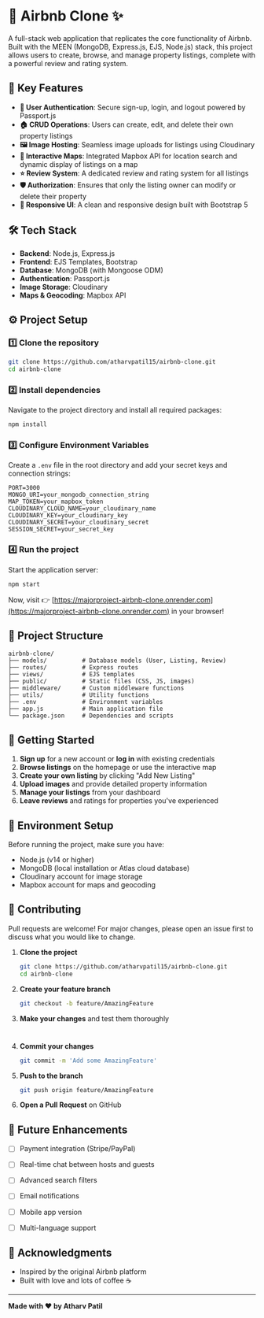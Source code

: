 # 🏡 Airbnb Clone ✨

A full-stack web application that replicates the core functionality of Airbnb. Built with the MEEN (MongoDB, Express.js, EJS, Node.js) stack, this project allows users to create, browse, and manage property listings, complete with a powerful review and rating system.

## 🚀 Key Features

- **🔐 User Authentication**: Secure sign-up, login, and logout powered by Passport.js
- **🏠 CRUD Operations**: Users can create, edit, and delete their own property listings
- **🖼️ Image Hosting**: Seamless image uploads for listings using Cloudinary
- **📍 Interactive Maps**: Integrated Mapbox API for location search and dynamic display of listings on a map
- **⭐ Review System**: A dedicated review and rating system for all listings
- **🛡️ Authorization**: Ensures that only the listing owner can modify or delete their property
- **📱 Responsive UI**: A clean and responsive design built with Bootstrap 5

## 🛠️ Tech Stack

- **Backend**: Node.js, Express.js
- **Frontend**: EJS Templates, Bootstrap
- **Database**: MongoDB (with Mongoose ODM)
- **Authentication**: Passport.js
- **Image Storage**: Cloudinary
- **Maps & Geocoding**: Mapbox API

## ⚙️ Project Setup

### 1️⃣ Clone the repository

```bash
git clone https://github.com/atharvpatil15/airbnb-clone.git
cd airbnb-clone
```

### 2️⃣ Install dependencies

Navigate to the project directory and install all required packages:

```bash
npm install
```

### 3️⃣ Configure Environment Variables

Create a `.env` file in the root directory and add your secret keys and connection strings:

```env
PORT=3000
MONGO_URI=your_mongodb_connection_string
MAP_TOKEN=your_mapbox_token
CLOUDINARY_CLOUD_NAME=your_cloudinary_name
CLOUDINARY_KEY=your_cloudinary_key
CLOUDINARY_SECRET=your_cloudinary_secret
SESSION_SECRET=your_secret_key
```

### 4️⃣ Run the project

Start the application server:

```bash
npm start
```

Now, visit 👉 [https://majorproject-airbnb-clone.onrender.com](https://majorproject-airbnb-clone.onrender.com) in your browser!

## 📂 Project Structure

```
airbnb-clone/
├── models/          # Database models (User, Listing, Review)
├── routes/          # Express routes
├── views/           # EJS templates
├── public/          # Static files (CSS, JS, images)
├── middleware/      # Custom middleware functions
├── utils/           # Utility functions
├── .env             # Environment variables
├── app.js           # Main application file
└── package.json     # Dependencies and scripts
```

## 🌟 Getting Started

1. **Sign up** for a new account or **log in** with existing credentials
2. **Browse listings** on the homepage or use the interactive map
3. **Create your own listing** by clicking "Add New Listing"
4. **Upload images** and provide detailed property information
5. **Manage your listings** from your dashboard
6. **Leave reviews** and ratings for properties you've experienced

## 🔧 Environment Setup

Before running the project, make sure you have:

- Node.js (v14 or higher)
- MongoDB (local installation or Atlas cloud database)
- Cloudinary account for image storage
- Mapbox account for maps and geocoding

## 🤝 Contributing

Pull requests are welcome! For major changes, please open an issue first to discuss what you would like to change.

1. **Clone the project**
   ```bash
   git clone https://github.com/atharvpatil15/airbnb-clone.git
   cd airbnb-clone
   ```

2. **Create your feature branch**
   ```bash
   git checkout -b feature/AmazingFeature
   ```

3. **Make your changes** and test them thoroughly
#
4. **Commit your changes**
   ```bash
   git commit -m 'Add some AmazingFeature'
   ```

5. **Push to the branch**
   ```bash
   git push origin feature/AmazingFeature
   ```

6. **Open a Pull Request** on GitHub
##
## 📝 Future Enhancements

- [ ] Payment integration (Stripe/PayPal)
- [ ] Real-time chat between hosts and guests
- [ ] Advanced search filters
- [ ] Email notifications
- [ ] Mobile app version
- [ ] Multi-language support


## 🙏 Acknowledgments

- Inspired by the original Airbnb platform
- Built with love and lots of coffee ☕

---

**Made with ❤️ by Atharv Patil**
